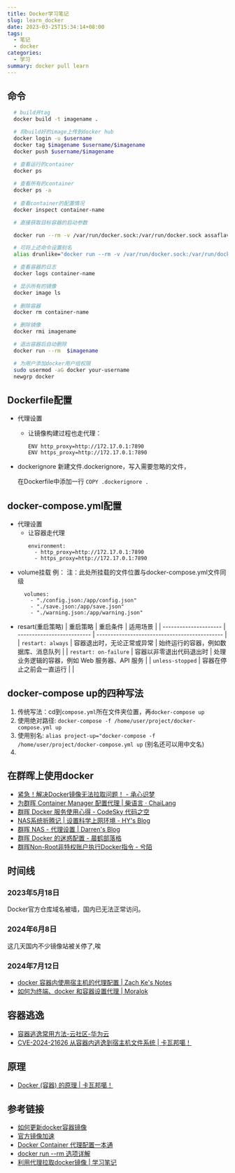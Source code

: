 ```yaml
---
title: Docker学习笔记
slug: learn_docker
date: 2023-03-25T15:34:14+08:00
tags:
  - 笔记
  - docker
categories:
  - 学习
summary: docker pull learn
---
```

## 命令
```bash
  # build并tag
  docker build -t imagename .

  # 将build好的image上传到docker hub
  docker login -u $username
  docker tag $imagename $username/$imagename
  docker push $username/$imagename

  # 查看运行的container
  docker ps
  
  # 查看所有的container
  docker ps -a
  
  # 查看container的配置情况
  docker inspect container-name

  # 直接获取目标容器的启动参数

  docker run --rm -v /var/run/docker.sock:/var/run/docker.sock assaflavie/runlike target-container-name

  # 可将上述命令设置别名
  alias drunlike="docker run --rm -v /var/run/docker.sock:/var/run/docker.sock assaflavie/runlike"

  # 查看容器的日志
  docker logs container-name

  # 显示所有的镜像
  docker image ls
  
  # 删除容器
  docker rm container-name

  # 删除镜像
  docker rmi imagename

  # 退出容器后自动删除
  docker run --rm  $imagename

  # 为用户添加docker用户组权限
  sudo usermod -aG docker your-username
  newgrp docker 
```

## Dockerfile配置
- 代理设置
  - 让镜像构建过程也走代理：
    ```
    ENV http_proxy=http://172.17.0.1:7890
    ENV https_proxy=http://172.17.0.1:7890
    ```
- dockerignore
  新建文件.dockerignore，写入需要忽略的文件，

  在Dockerfile中添加一行
  `COPY .dockerignore .`

## docker-compose.yml配置
- 代理设置
  - 让容器走代理
    ```
    environment:
      - http_proxy=http://172.17.0.1:7890
      - https_proxy=http://172.17.0.1:7890
    ```
- volume挂载
  例：
  注：此处所挂载的文件位置与docker-compose.yml文件同级
  ```
    volumes:
      - "./config.json:/app/config.json"
      - "./save.json:/app/save.json"
      - "./warning.json:/app/warning.json"
  ```
- resart(重启策略)
| 重启策略              | 重启条件                   | 适用场景                                      |
| --------------------- | -------------------------- | --------------------------------------------- |
| `restart: always`     | 容器退出时，无论正常或异常 | 始终运行的容器，例如数据库、消息队列          |
| `restart: on-failure` | 容器以非零退出代码退出时   | 处理业务逻辑的容器，例如 Web 服务器、API 服务 |
| `unless-stopped`      | 容器在停止之前会一直运行   |                                               |

## docker-compose up的四种写法
1. 传统写法：cd到`compose.yml`所在文件夹位置，再`docker-compose up`
2. 使用绝对路径: `docker-compose -f /home/user/project/docker-compose.yml up`
3. 使用别名: `alias project-up="docker-compose -f /home/user/project/docker-compose.yml up` (别名还可以用中文名)
4. 

## 在群晖上使用docker
- [紧急！解决Docker镜像无法拉取问题！ - 承心识梦](https://www.cxaim.com/591.html )
- [为群晖 Container Manager 配置代理 | 柴语言 · ChaiLang](https://blog.chai.ac.cn/posts/docker-proxy )
- [群晖 Docker 服务使用心得 - CodeSky 代码之空](https://www.codesky.me/archives/nas-docker.wind )
- [NAS系统折腾记 | 设置科学上网环境 - HY's Blog](https://blog.yanghong.dev/nas-clash-vpn/ )
- [群晖 NAS - 代理设置 | Darren's Blog](https://www.odszz.com/posts/nas-proxy/ )
- [群晖 Docker 的迷惑配置 - 晨鹤部落格](https://chenhe.me/post/synology-docker-configuration )
- [群晖Non-Root非特权账户执行Docker指令 - 兮陌](https://www.simaek.com/archives/467/ )

## 时间线
### 2023年5月18日
Docker官方仓库域名被墙，国内已无法正常访问。

### 2024年6月8日
这几天国内不少镜像站被关停了,唉

### 2024年7月12日 
- [docker 容器内使用宿主机的代理配置 | Zach Ke's Notes](https://kebingzao.com/2019/02/22/docker-container-proxy/ )
- [如何为终端、docker 和容器设置代理 | Moralok](https://www.moralok.com/2023/06/13/how-to-configure-proxy-for-terminal-docker-and-container/ )

## 容器逃逸
- [容器逃逸常用方法-云社区-华为云](https://bbs.huaweicloud.com/blogs/278683)
- [CVE-2024-21626 从容器内逃逸到宿主机文件系统 | 卡瓦邦噶！](https://www.kawabangga.com/posts/5785)

## 原理
- [Docker (容器) 的原理 | 卡瓦邦噶！](https://www.kawabangga.com/posts/4224)

## 参考链接
- [如何更新docker容器镜像](https://blog.minirplus.com/12138/)
- [官方镜像加速](https://help.aliyun.com/document_detail/60750.htm)
- [Docker Container 代理配置一本通](https://anthonysun256.github.io/docker-proxy-complete-solution/)
- [docker run --rm 选项详解](https://blog.csdn.net/qq_34939308/article/details/105202336)
- [利用代理拉取docker镜像 | 学习笔记](https://blog.haohtml.com/archives/31298)